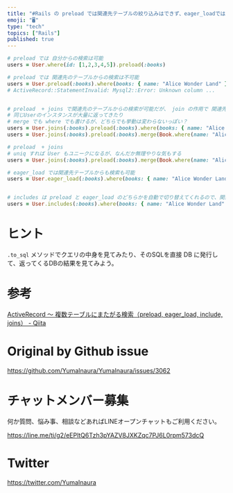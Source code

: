 ```yaml
---
title: "#Rails の preload では関連先テーブルの絞り込みはできず、eager_loadでは可能 ( joins / includes "
emoji: "🖥"
type: "tech"
topics: ["Rails"]
published: true
---
```


```rb
# preload では 自分からの検索は可能
users = User.where(id: [1,2,3,4,5]).preload(:books)

# preload では 関連先のテーブルからの検索は不可能
users = User.preload(:books).where(books: { name: "Alice Wonder Land" }).first
# ActiveRecord::StatementInvalid: Mysql2::Error: Unknown column ...


# preload  + joins で関連先のテーブルからの検索が可能だが、 join の作用で 関連先テーブルの数だけ返ってくる結果数も多くなる
# 同じUserのインスタンスが大量に返ってきたり
# merge でも where でも書けるが、どちらでも挙動は変わらないっぽい？
users = User.joins(:books).preload(:books).where(books: { name: "Alice Wonder Land" })
users = User.joins(:books).preload(:books).merge(Book.where(name: "Alice Wonder Land" ))

# preload  + joins 
# uniq すれば User もユニークになるが、なんだか無理やりな気もする
users = User.joins(:books).preload(:books).merge(Book.where(name: "Alice Wonder Land" )).uniq

# eager_load では関連先テーブルからも検索も可能
users = User.eager_load(:books).where(books: { name: "Alice Wonder Land" })


# includes は preload と eager_load のどちらかを自動で切り替えてくれるので、関連先テーブルから検索しようとすると、eager_load と同じクエリ、同じ挙動になる
users = User.includes(:books).where(books: { name: "Alice Wonder Land" })

```

# ヒント

`.to_sql` メソッドでクエリの中身を見てみたり、そのSQLを直接 DB に発行して、返ってくるDBの結果を見てみよう。

# 参考

[ActiveRecord ～ 複数テーブルにまたがる検索（preload, eager_load, include, joins） - Qiita](https://qiita.com/leon-joel/items/f26556c9e56833983856)

# Original by Github issue

https://github.com/YumaInaura/YumaInaura/issues/3062








<!-- Update From Qiita API -->

# チャットメンバー募集


何か質問、悩み事、相談などあればLINEオープンチャットもご利用ください。

https://line.me/ti/g2/eEPltQ6Tzh3pYAZV8JXKZqc7PJ6L0rpm573dcQ





# Twitter


https://twitter.com/YumaInaura


<!-- Update From Qiita API -->


